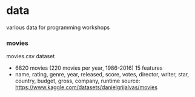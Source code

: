 # data
various data for programming workshops

### movies
movies.csv dataset  
- 6820 movies (220 movies per year, 1986-2016) 
15 features   
- name, rating, genre, year, released, score, votes, director, writer, star, country, budget, gross, company, runtime
source: https://www.kaggle.com/datasets/danielgrijalvas/movies

